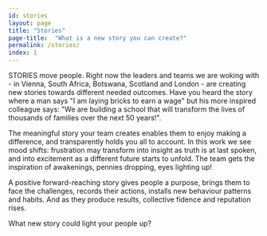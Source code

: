 ```yaml
---
id: stories
layout: page
title: "Stories"
page-title:  "What is a new story you can create?"
permalink: /stories/
index: 1
---
```


STORIES move people. Right now the leaders and teams we are woking with - in Vienna, South Africa, Botswana, Scotland and London - are creating new stories towards different needed outcomes. Have you heard the story where a man says "I am laying bricks to earn a wage" but his more inspired colleague says: "We are building a school that will transform the lives of thousands of families over the next 50 years!".

The meaningful story your team creates enables them to enjoy making a difference, and transparently holds you all to account. In this work we see mood shifts: frustration may transform into insight as truth is at last spoken, and into excitement as a different future starts to unfold. The team gets the inspiration of awakenings, pennies dropping, eyes lighting up!

A positive forward-reaching story gives people a purpose, brings them to face the challenges, records their actions, installs new behaviour patterns and habits. And as they produce results, collective fidence and reputation rises. 

What new story could light your people up?
